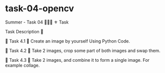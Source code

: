 # task-04-opencv

Summer - Task 04 👨🏻‍💻 
⚜️ Task

Task Description 📄

🔅 Task 4.1
📌 Create an image by yourself Using Python Code. 

🔅 Task 4.2
📌 Take 2 images, crop some part of both images and swap them. 

🔅 Task 4.3
📌 Take 2 images, and combine it to form a single image. For example collage.
